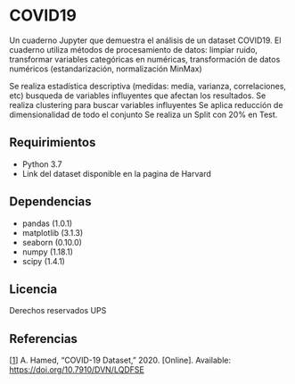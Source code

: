 # COVID19

Un cuaderno Jupyter que demuestra el análisis de un dataset COVID19. 
El cuaderno utiliza métodos de procesamiento de datos: limpiar ruido, 
transformar variables categóricas en numéricas, transformación de datos 
numéricos (estandarización, normalización MinMax)

Se realiza estadística descriptiva (medidas: media, varianza, correlaciones, etc) 
busqueda de variables influyentes que afectan los resultados.
Se realiza clustering para buscar variables influyentes
Se aplica reducción de dimensionalidad de todo el conjunto
Se realiza un Split con 20% en Test.

## Requirimientos

* Python 3.7
* Link del dataset disponible en la pagina de Harvard

## Dependencias

* pandas (1.0.1)
* matplotlib (3.1.3)
* seaborn (0.10.0)
* numpy (1.18.1)
* scipy (1.4.1)  

## Licencia

Derechos reservados UPS

## Referencias

[[1]] A. Hamed, “COVID-19 Dataset,” 2020. [Online]. Available:
https://doi.org/10.7910/DVN/LQDFSE

[1]: https://dataverse.harvard.edu/dataset.xhtml?persistentId=doi:10.7910/DVN/LQDFSE
